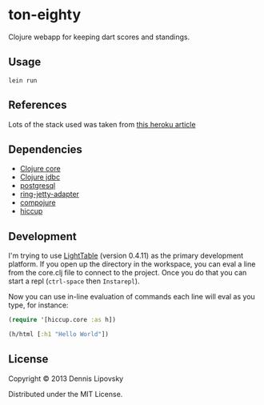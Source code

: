 # ton-eighty

Clojure webapp for keeping dart scores and standings.

## Usage

`lein run`

## References

Lots of the stack used was taken from [this heroku article][1]

[1]: https://devcenter.heroku.com/articles/clojure-web-application

## Dependencies

* [Clojure core][3]
* [Clojure jdbc][4]
* [postgresql][5]
* [ring-jetty-adapter][6]
* [compojure][7]
* [hiccup][8]

[3]: http://clojure.com/
[4]: https://github.com/clojure/java.jdbc
[5]: https://clojars.org/postgresql
[6]: https://clojars.org/ring/ring-jetty-adapter
[7]: https://github.com/weavejester/compojure
[8]: https://github.com/weavejester/hiccup

## Development

I'm trying to use [LightTable][2] (version 0.4.11) as the primary development platform. If you open up the directory in the workspace,
you can eval a line from the core.clj file to connect to the project. Once you do that you can start a repl (`ctrl-space` then `Instarepl`).

Now you can use in-line evaluation of commands each line will eval as you type, for instance:

```clojure
(require '[hiccup.core :as h])

(h/html [:h1 "Hello World"])
```

[2]: http://www.lighttable.com/

## License

Copyright © 2013 Dennis Lipovsky

Distributed under the MIT License.
